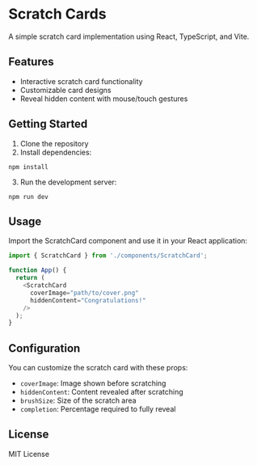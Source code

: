 # Scratch Cards

A simple scratch card implementation using React, TypeScript, and Vite.

## Features

- Interactive scratch card functionality
- Customizable card designs
- Reveal hidden content with mouse/touch gestures

## Getting Started

1. Clone the repository
2. Install dependencies:
```shell
npm install
```

3. Run the development server:
```shell
npm run dev
```

## Usage

Import the ScratchCard component and use it in your React application:

```typescript
import { ScratchCard } from './components/ScratchCard';

function App() {
  return (
    <ScratchCard 
      coverImage="path/to/cover.png"
      hiddenContent="Congratulations!"
    />
  );
}
```

## Configuration

You can customize the scratch card with these props:
- `coverImage`: Image shown before scratching
- `hiddenContent`: Content revealed after scratching
- `brushSize`: Size of the scratch area
- `completion`: Percentage required to fully reveal

## License

MIT License
